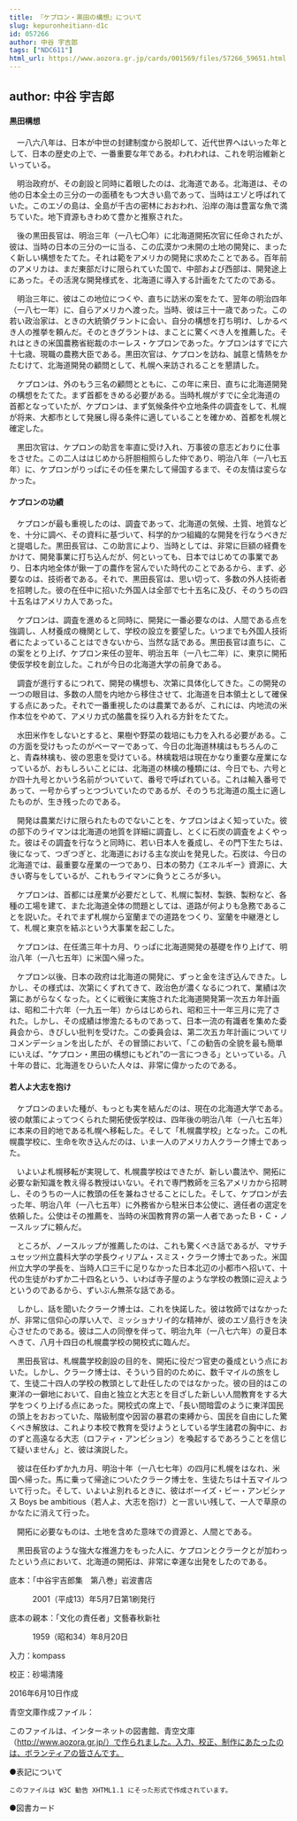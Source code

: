 ```yaml
---
title: 『ケプロン・黒田の構想』について
slug: kepuronheitiann-d1c
id: 057266
author: 中谷 宇吉郎
tags: ["NDC611"]
html_url: https://www.aozora.gr.jp/cards/001569/files/57266_59651.html
---
```


## author: 中谷 宇吉郎

#### 黒田構想




　一八六八年は、日本が中世の封建制度から脱却して、近代世界へはいった年として、日本の歴史の上で、一番重要な年である。われわれは、これを明治維新といっている。

　明治政府が、その創設と同時に着眼したのは、北海道である。北海道は、その他の日本全土の三分の一の面積をもつ大きい島であって、当時はエゾと呼ばれていた。このエゾの島は、全島が千古の密林におおわれ、沿岸の海は豊富な魚で満ちていた。地下資源もきわめて豊かと推察された。

　後の黒田長官は、明治三年（一八七〇年）に北海道開拓次官に任命されたが、彼は、当時の日本の三分の一に当る、この広漠かつ未開の土地の開発に、まったく新しい構想をたてた。それは範をアメリカの開発に求めたことである。百年前のアメリカは、まだ東部だけに限られていた国で、中部および西部は、開発途上にあった。その活溌な開発様式を、北海道に導入する計画をたてたのである。

　明治三年に、彼はこの地位につくや、直ちに訪米の案をたて、翌年の明治四年（一八七一年）に、自らアメリカへ渡った。当時、彼は三十一歳であった。この若い政治家は、ときの大統領グラントに会い、自分の構想を打ち明け、しかるべき人の推挙を頼んだ。そのときグラントは、まことに驚くべき人を推薦した。それはときの米国農務省総裁のホーレス・ケプロンであった。ケプロンはすでに六十七歳、現職の農務大臣である。黒田次官は、ケプロンを訪ね、誠意と情熱をかたむけて、北海道開発の顧問として、札幌へ来訪されることを懇請した。

　ケプロンは、外のもう三名の顧問とともに、この年に来日、直ちに北海道開発の構想をたてた。まず首都をきめる必要がある。当時札幌がすでに全北海道の首都となっていたが、ケプロンは、まず気候条件や立地条件の調査をして、札幌が将来、大都市として発展し得る条件に適していることを確かめ、首都を札幌と確定した。

　黒田次官は、ケプロンの助言を率直に受け入れ、万事彼の意志どおりに仕事をさせた。この二人ははじめから肝胆相照らした仲であり、明治八年（一八七五年）に、ケプロンがりっぱにその任を果たして帰国するまで、その友情は変らなかった。



#### ケプロンの功績




　ケプロンが最も重視したのは、調査であって、北海道の気候、土質、地質などを、十分に調べ、その資料に基づいて、科学的かつ組織的な開発を行なうべきだと提唱した。黒田長官は、この助言により、当時としては、非常に巨額の経費をかけて、開発事業に打ち込んだが、何といっても、日本ではじめての事業であり、日本内地全体が鍬一丁の農作を営んでいた時代のことであるから、まず、必要なのは、技術者である。それで、黒田長官は、思い切って、多数の外人技術者を招聘した。彼の在任中に招いた外国人は全部で七十五名に及び、そのうちの四十五名はアメリカ人であった。

　ケプロンは、調査を進めると同時に、開発に一番必要なのは、人間である点を強調し、人材養成の機関として、学校の設立を要望した。いつまでも外国人技術者にたよっていることはできないから、当然な話である。黒田長官は直ちに、この案をとり上げ、ケプロン来任の翌年、明治五年（一八七二年）に、東京に開拓使仮学校を創立した。これが今日の北海道大学の前身である。

　調査が進行するにつれて、開発の構想も、次第に具体化してきた。この開発の一つの眼目は、多数の人間を内地から移住させて、北海道を日本領土として確保する点にあった。それで一番重視したのは農業であるが、これには、内地流の米作本位をやめて、アメリカ式の酪農を採り入れる方針をたてた。

　水田米作をしないとすると、果樹や野菜の栽培にも力を入れる必要がある。この方面を受けもったのがベーマーであって、今日の北海道林檎はもちろんのこと、青森林檎も、彼の恩恵を受けている。林檎栽培は現在かなり重要な産業になっているが、おもしろいことには、北海道の林檎の種類には、今日でも、六号とか四十九号とかいう名前がついていて、番号で呼ばれている。これは輸入番号であって、一号からずっとつづいていたのであるが、そのうち北海道の風土に適したものが、生き残ったのである。

　開発は農業だけに限られたものでないことを、ケプロンはよく知っていた。彼の部下のライマンは北海道の地質を詳細に調査し、とくに石炭の調査をよくやった。彼はその調査を行なうと同時に、若い日本人を養成し、その門下生たちは、後になって、つぎつぎと、北海道における主な炭山を発見した。石炭は、今日の北海道では、最重要な産業の一つであり、日本の勢力《エネルギー》資源に、大きい寄与をしているが、これもライマンに負うところが多い。

　ケプロンは、首都には産業が必要だとして、札幌に製材、製鉄、製粉など、各種の工場を建て、また北海道全体の問題としては、道路が何よりも急務であることを説いた。それでまず札幌から室蘭までの道路をつくり、室蘭を中継港として、札幌と東京を結ぶという大事業を起こした。

　ケプロンは、在任満三年十カ月、りっぱに北海道開発の基礎を作り上げて、明治八年（一八七五年）に米国へ帰った。

　ケプロン以後、日本の政府は北海道の開発に、ずっと金を注ぎ込んできた。しかし、その様式は、次第にくずれてきて、政治色が濃くなるにつれて、業績は次第にあがらなくなった。とくに戦後に実施された北海道開発第一次五カ年計画は、昭和二十六年（一九五一年）からはじめられ、昭和三十一年三月に完了された。しかし、その成績は惨澹たるものであって、日本一流の有識者を集めた委員会から、きびしい批判を受けた。この委員会は、第二次五カ年計画についてリコメンデーションを出したが、その冒頭において、「この勧告の全貌を最も簡単にいえば、“ケプロン・黒田の構想にもどれ”の一言につきる」といっている。八十年の昔に、北海道をひらいた人々は、非常に偉かったのである。



#### 若人よ大志を抱け




　ケプロンのまいた種が、もっとも実を結んだのは、現在の北海道大学である。彼の献策によってつくられた開拓使仮学校は、四年後の明治八年（一八七五年）に本来の目的地である札幌へ移転した。そして「札幌農学校」となった。この札幌農学校に、生命を吹き込んだのは、いま一人のアメリカ人クラーク博士であった。

　いよいよ札幌移転が実現して、札幌農学校はできたが、新しい農法や、開拓に必要な新知識を教え得る教授はいない。それで専門教師を三名アメリカから招聘し、そのうちの一人に教頭の任を兼ねさせることにした。そして、ケプロンが去った年、明治八年（一八七五年）に外務省から駐米日本公使に、適任者の選定を依頼した。公使はその推薦を、当時の米国教育界の第一人者であったＢ・Ｃ・ノースルップに頼んだ。

　ところが、ノースルップが推薦したのは、これも驚くべき話であるが、マサチュセッツ州立農科大学の学長ウィリアム・スミス・クラーク博士であった。米国州立大学の学長を、当時人口三千に足りなかった日本北辺の小都市へ招いて、十代の生徒がわずか二十四名という、いわば寺子屋のような学校の教頭に迎えようというのであるから、ずいぶん無茶な話である。

　しかし、話を聞いたクラーク博士は、これを快諾した。彼は牧師ではなかったが、非常に信仰心の厚い人で、ミッショナリイ的な精神が、彼のエゾ島行きを決心させたのである。彼は二人の同僚を伴って、明治九年（一八七六年）の夏日本へきて、八月十四日の札幌農学校の開校式に臨んだ。

　黒田長官は、札幌農学校創設の目的を、開拓に役だつ官吏の養成という点においた。しかし、クラーク博士は、そういう目的のために、数千マイルの旅をして、生徒二十四人の学校の教頭として赴任したのではなかった。彼の目的はこの東洋の一僻地において、自由と独立と大志とを目ざした新しい人間教育をする大学をつくり上げる点にあった。開校式の席上で、「長い間暗雲のように東洋国民の頭上をおおっていた、階級制度や因習の暴君の束縛から、国民を自由にした驚くべき解放は、これより本校で教育を受けようとしている学生諸君の胸中に、おのずと高遠なる大志（ロフティ・アンビション）を喚起するであろうことを信じて疑いません」と、彼は演説した。

　彼は在任わずか九カ月、明治十年（一八七七年）の四月に札幌をはなれ、米国へ帰った。馬に乗って帰途についたクラーク博士を、生徒たちは十五マイルついて行った。そして、いよいよ別れるときに、彼はボーイズ・ビー・アンビシァス Boys be ambitious（若人よ、大志を抱け）と一言いい残して、一人で草原のかなたに消えて行った。

　開拓に必要なものは、土地を含めた意味での資源と、人間とである。

　黒田長官のような強大な推進力をもった人に、ケプロンとクラークとが加わったという点において、北海道の開拓は、非常に幸運な出発をしたのである。













底本：「中谷宇吉郎集　第八巻」岩波書店

　　　2001（平成13）年5月7日第1刷発行

底本の親本：「文化の責任者」文藝春秋新社

　　　1959（昭和34）年8月20日

入力：kompass

校正：砂場清隆

2016年6月10日作成

青空文庫作成ファイル：

このファイルは、インターネットの図書館、青空文庫（http://www.aozora.gr.jp/）で作られました。入力、校正、制作にあたったのは、ボランティアの皆さんです。











●表記について


	このファイルは W3C 勧告 XHTML1.1 にそった形式で作成されています。







●図書カード